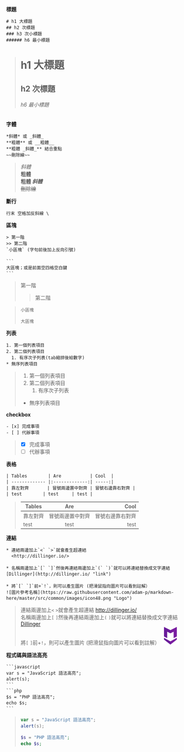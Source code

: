 **標題**

    # h1 大標題 
    ## h2 次標題
    ### h3 次小標題
    ###### h6 最小標題
> # h1 大標題
> ## h2 次標題
> ###### h6 最小標題
**字體**

    *斜體* 或 _斜體_
    **粗體** 或 __粗體__
    **粗體 _斜體_** 結合重點
    ~~刪除線~~
> *斜體* \
> **粗體** \
> **粗體 _斜體_** \
> ~~刪除線~~ 
    
**斷行**

    行末 空格加反斜線 \
**區塊**

    > 第一階
    >> 第二階
    `小區塊` (字句前後加上反向引號)
    
    ```
    大區塊；或是前面空四格空白鍵
    ```
> 第一階
>> 第二階

>`小區塊`
> ```
> 大區塊
> ```
**列表**

    1. 第一個列表項目
    2. 第二個列表項目
      1. 有序次子列表(tab縮排後給數字)
    * 無序列表項目
> 1. 第一個列表項目
> 2. 第二個列表項目  
>     1. 有序次子列表
> * 無序列表項目 

**checkbox**

    - [x] 完成事項
    - [ ] 代辦事項  
> - [x] 完成事項 
> - [ ] 代辦事項

**表格**
  
    | Tables        | Are           | Cool  |
    | ------------- |:-------------:| -----:|
    | 靠左對齊       | 冒號兩邊置中對齊 | 冒號右邊靠右對齊 |
    | test        | test     | test |
> | Tables        | Are           | Cool  |
> | ------------- |:-------------:| -----:|
> | 靠左對齊       | 冒號兩邊置中對齊 | 冒號右邊靠右對齊 |
> | test        | test     | test |

**連結**

    * 連結兩邊加上`<` `>`就會產生超連結
      <http://dillinger.io/>  
    
	* 名稱兩邊加上`[` `]`然後再連結兩邊加上`(` `)`就可以將連結替換成文字連結
    [Dillinger](http://dillinger.io/ "link")
	
    * 將`[` `]`前+`!`，則可以產生圖片 (把滑鼠指向圖片可以看到註解）
    ![圖片參考名稱](https://raw.githubusercontent.com/adam-p/markdown-here/master/src/common/images/icon48.png "Logo")
> 連結兩邊加上`<` `>`就會產生超連結 <http://dillinger.io/> \
> 名稱兩邊加上`[` `]`然後再連結兩邊加上`(` `)`就可以將連結替換成文字連結  
    [Dillinger](http://dillinger.io/ "link") \
> 將`[` `]`前+`!`，則可以產生圖片 (把滑鼠指向圖片可以看到註解）
    ![圖片參考名稱](https://raw.githubusercontent.com/adam-p/markdown-here/master/src/common/images/icon48.png "Logo")

**程式碼與語法高亮**
    
    ```javascript
    var s = "JavaScript 語法高亮";
    alert(s);
    ```
    ```php
    $s = "PHP 語法高亮";
    echo $s;
    ```
> ```javascript
> var s = "JavaScript 語法高亮";
> alert(s);
> ```
> ```php
> $s = "PHP 語法高亮";
> echo $s;
> ```
